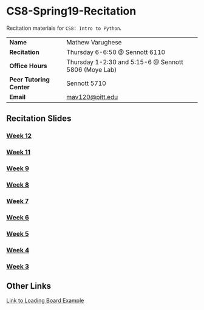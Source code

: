 # CS8-Spring19-Recitation
Recitation materials for `CS8: Intro to Python`.

|||
|--------|---------------|
|**Name**|Mathew Varughese|
|**Recitation**|Thursday 6-6:50 @ Sennott 6110|
|**Office Hours**| Thursday 1-2:30 and 5:15-6 @ Sennott 5806 (Moye Lab)|
|**Peer Tutoring Center**| Sennott 5710 |
|**Email**|mav120@pitt.edu|


## Recitation Slides

### [Week 12](https://docs.google.com/presentation/d/1fcpSXxB-QASWWBj55MvDA8D88TjQhuJCi_-G6GKfGVg/edit)

### [Week 11](https://docs.google.com/presentation/d/1SIksGrmJpYL-gAXCcL9OHgF74FzKuWOGascgGcShX7k/edit#slide=id.g54fb92ba56_0_0)

### [Week 9](https://docs.google.com/presentation/d/1RUzhnAQGghin0Jl-OgO6dSEiHVEIKrx8zOi6pHqrxwA/edit#slide=id.p)

### [Week 8](https://docs.google.com/presentation/d/1sCd2-0f-gdLe5ucazqvkgy7sxryBcPTvxJQJ01f8Tjo/edit#slide=id.g5002f96ed4_0_0)

### [Week 7](https://docs.google.com/presentation/d/1uOkUa-5TsiRMgx1H24CWzo9fSZ1KSpNflMFAXkmTuJQ/edit#slide=id.p2)

### [Week 6](https://docs.google.com/presentation/d/10ATtI4c-AuH96LlTjl_RaZ3FUAVUR8sBTPD_y6DmNWw/edit#slide=id.p1)

### [Week 5](https://docs.google.com/presentation/d/1Od6zUfCx-XIXjtq68Y0eyTnD5LgRrRRgZQ78nM01Ipo/edit#slide=id.p1)

### [Week 4](https://docs.google.com/presentation/d/11WgN_3cNG8Yz4LxBRBAx_hxTccBdRbAtUHk7Ik5zAGs/edit?usp=drive_web&ouid=107519874955990506673)

### [Week 3](https://docs.google.com/presentation/d/1Y-rNSjdYZI7lzmz2JnLUW6S48A78FdzMa_5bwhQn9RE/edit#slide=id.g4b0a4211c5_0_171)


## Other Links
[Link to Loading Board Example](https://pastebin.com/qWDEpn4z)
